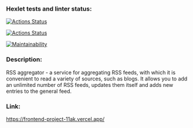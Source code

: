 ### Hexlet tests and linter status:
[![Actions Status](https://github.com/atty-ak/frontend-project-11/workflows/hexlet-check/badge.svg)](https://github.com/atty-ak/frontend-project-11/actions)

[![Actions Status](https://github.com/atty-ak/frontend-project-11/workflows/main-check/badge.svg)](https://github.com/atty-ak/frontend-project-11/actions)

[![Maintainability](https://api.codeclimate.com/v1/badges/e72de0ac7ea0fb2c7333/maintainability)](https://codeclimate.com/github/atty-ak/frontend-project-11/maintainability)

### Description:
RSS aggregator - a service for aggregating RSS feeds, with which it is convenient to read a variety of sources, such as blogs. It allows you to add an unlimited number of RSS feeds, updates them itself and adds new entries to the general feed.

### Link:

https://frontend-project-11ak.vercel.app/